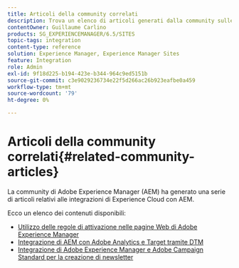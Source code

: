 ```yaml
---
title: Articoli della community correlati
description: Trova un elenco di articoli generati dalla community sulle integrazioni di Experience Cloud con Adobe Experience Manager.
contentOwner: Guillaume Carlino
products: SG_EXPERIENCEMANAGER/6.5/SITES
topic-tags: integration
content-type: reference
solution: Experience Manager, Experience Manager Sites
feature: Integration
role: Admin
exl-id: 9f18d225-b194-423e-b344-964c9ed5151b
source-git-commit: c3e9029236734e22f5d266ac26b923eafbe0a459
workflow-type: tm+mt
source-wordcount: '79'
ht-degree: 0%

---
```


# Articoli della community correlati{#related-community-articles}

La community di Adobe Experience Manager (AEM) ha generato una serie di articoli relativi alle integrazioni di Experience Cloud con AEM.

Ecco un elenco dei contenuti disponibili:

* [Utilizzo delle regole di attivazione nelle pagine Web di Adobe Experience Manager](https://helpx.adobe.com/experience-manager/using/dtm.html)
* [Integrazione di AEM con Adobe Analytics e Target tramite DTM](https://helpx.adobe.com/experience-manager/using/integrate-digital-marketing-solutions.html)
* [Integrazione di Adobe Experience Manager e Adobe Campaign Standard per la creazione di newsletter](https://helpx.adobe.com/experience-manager/using/aem_campaign.html)
